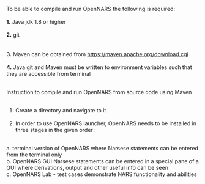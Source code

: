 To be able to compile and run OpenNARS the following is required:
<br/><br/>
**1.** Java jdk 1.8 or higher
<br/><br/>
**2.** git  
<br/><br/>
**3.** Maven can be obtained from https://maven.apache.org/download.cgi
<br/><br/>
**4.** Java git and Maven must be written to environment variables such that they are accessible from terminal
<br/><br/>

Instruction to compile and run OpenNARS from source code using Maven
<br/><br/>
1. Create a directory and navigate to it
<br/><br/>
2. In order to use OpenNARS launcher, OpenNARS needs to be installed in three stages in the given order : 
<br/>
a. terminal version of OpenNARS where Narsese statements can be entered from the terminal only
<br/>
b. OpenNARS GUI Narsese statements can be entered in a special pane of a GUI where derivations, output and other useful info can be seen
<br/>
c. OpenNARS Lab - test cases demonstrate NARS functionality and abilities
